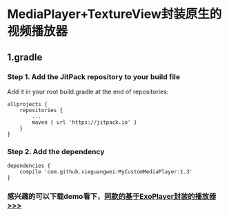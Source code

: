 #  MediaPlayer+TextureView封装原生的视频播放器
## 1.gradle
### Step 1. Add the JitPack repository to your build file
Add it in your root build.gradle at the end of repositories:
```
allprojects {
    repositories {
        ...
        maven { url 'https://jitpack.io' }
    }
}
```
### Step 2. Add the dependency
```
dependencies {
    compile 'com.github.xieguangwei:MyCustomMediaPlayer:1.3'
}
```
### 感兴趣的可以下载demo看下，[同款的基于ExoPlayer封装的播放器>>>](https://github.com/xieguangwei/MyCustomExoPlayer)